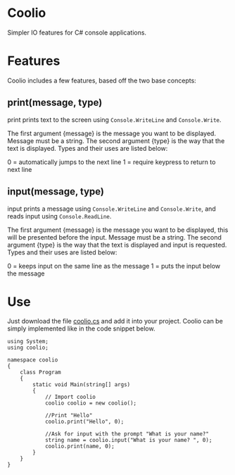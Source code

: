 # Coolio
Simpler IO features for C# console applications.

# Features
Coolio includes a few features, based off the two base concepts:

## print(message, type)
print prints text to the screen using ``` Console.WriteLine ``` and ``` Console.Write ```. 

The first argument {message} is the message you want to be displayed. Message must be a string.
The second argument {type} is the way that the text is displayed. Types and their uses are listed below:

0 = automatically jumps to the next line
1 = require keypress to return to next line
       
## input(message, type)
input prints a message using ``` Console.WriteLine ``` and ``` Console.Write ```, and reads input using ``` Console.ReadLine ```.

The first argument {message} is the message you want to be displayed, this will be presented before the input. Message must be a string.
The second argument {type} is the way that the text is displayed and input is requested. Types and their uses are listed below:

0 = keeps input on the same line as the message
1 = puts the input below the message

# Use
Just download the file [coolio.cs](https://github.com/windingtheropes/coolio/blob/main/coolio.cs "coolio.cs") and add it into your project. 
Coolio can be simply implemented like in the code snippet below.

```
using System;
using coolio;

namespace coolio
{
    class Program
    {
        static void Main(string[] args)
        {
            // Import coolio
            coolio coolio = new coolio();
            
            //Print "Hello"
            coolio.print("Hello", 0);
            
            //Ask for input with the prompt "What is your name?"
            string name = coolio.input("What is your name? ", 0);
            coolio.print(name, 0);
        }
    }
}

```
